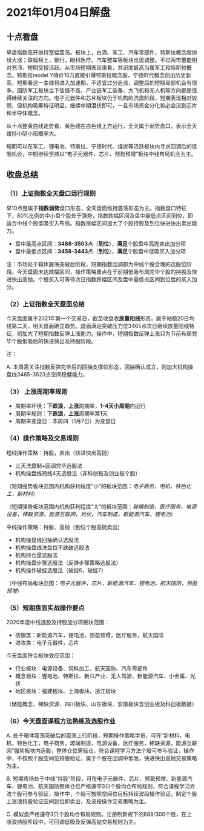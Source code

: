 # 2021年01月04日解盘

## 十点看盘

早盘指数高开维持宽幅震荡。板块上，白酒、军工、汽车零部件，特斯拉概念股纷纷大涨；跌幅榜上，银行，眼科医疗、汽车整车等板块出现调整。不过两市量能相对充沛，短期交投活跃。从市场短期表现来看，共识度最高当属军工和特斯拉概念。特斯拉model Y降价16万直接引爆特斯拉概念股，宁德时代概念创出历史新高，短期看这一主线将进入加速期，不适宜过分追涨，调整后的短期局部机会有很多。国防军工板块当下估值不高，产业链军工装备、大飞机和无人机等方向都是值得继续关注的方向。电子元器件和芯片板块仍于机构的洗盘阶段，短期表现相对较弱，但机构吸筹特征明显，继续中期潜伏即可，一旦市场资金分化势必会流到芯片和半导体概念。

从十点整黄白线走势看，黄色线在白色线上方运行，全天属于弱势盘口，表示全天维持小阴小阳概率大。

短期可以在军工、锂电池、特斯拉、宁德时代、煤炭等活跃板块内寻求回调后的低吸机会，中期继续坚持以“电子元器件、芯片、预盈预增”板块中线布局机会为主。

## 收盘总结

### （1）上证指数全天盘口运行规则

早10点整属于**指数弱势**盘口形态，全天盘面维持震荡形态为主。指数盘口特征下，80%比例的中小盘个股处于强势，指数跌幅区间及盘中最低点区间到位，即适合中线个股低吸买入布局。指数涨幅区间加大了个股持股及到位快进快出卖出能力。

- 盘中最高点区间：**3488-3503**点（**到位**），**满足**个股盘中高抛卖出加分项
- 盘中最低点区间：**3458-3443**点（**到位**），**满足**个股盘中低吸买入加分项

注：市场处于箱体震荡突破后阶段，短期指数回调都为中线个股合理的选股位阶段。今天盘面未达跌幅区间，操作策略重点在于前期低吸布局完毕个股的持股及快进快出高抛。个股买入可等待次日指数跌幅区间及盘中最低点区间到位后的买入加分。

### （2）上证指数全天盘面总结

今天盘面属于2021年第一个交易日，截至收盘收**放量阳线**形态，属于站稳20日均线第二天，明天盘面确立趋势。盘面满足突破压力位3465点次日继续放量阳线特征，则加大了短期指数反弹上涨能力。操作中，短期指数反弹上涨只为节前布局完毕个股低吸后的快进快出及持股阶段。

注：

A. 本周需关注指数反弹完毕后的回抽支撑位形态，回抽确认成立，则加大机构操盘线3465-3623点空间稳健能力。

### （3） 上涨周期率规则

- 周期率环境：**下跌浪**，**上涨**周期率，**1-4天小周期**内运行
- 周期率规则：**下跌浪**，**上涨**周期率第**1**天
- 周期率变盘日：本周四（1月7日）为变盘日

### （4）操作策略及交易规则

短线操作策略：持股，卖出（快进快出高抛）

- 三天洗盘制+回调完毕选股法
- 机构操盘线短线4天选股法（非科创板及创业板个股）

（短期强势板块范围内机构获利程度“小”的板块范围：_电子商务，电机，特色化工，新材料_）

（短期强势板块范围内机构获利程度“大”的板块范围：_玻璃制造，医疗服务，电源设备，稀缺资源，能源互联网，光伏，汽车制造，新能源汽车，锂电池_）

中线操作策略：持股、高抛（到位个股高抛卖出）

- 机构操盘线回抽确认选股法
- 机构操盘线洗盘位不跌破选股法
- 机构持仓量选股法
- 机构操盘步骤选股法（反弹步骤策略选股法）
- 机构操作破绽选股法（破绽6，破绽7）

（中线布局板块范围：_电子元器件，芯片，新能源汽车，锂电池，航天国防，预盈预增_）

### （5）短期盘面实战操作要点

2020年度中线选股及持股加分项板块范围：

- 防御类：新能源汽车，锂电池，预盈预增，医疗服务，航天国防
- 进攻类：电子元器件，芯片

今天盘面符合板块效应范围：

- 行业板块：电源设备、饲料加工、航天国防、汽车零部件
- 概念板块：锂电池、特斯拉、新兴产业、无人驾驶、新能源汽车、小金属、光伏
- 地区板块：福建板块、上海板块、浙江板块

（储能概念、稀缺资源、四川板块、山东板块、安徽板块含创业板及科创板数据）

### （6）今天盘面课程方法熟练及选股作业

A. 处于箱体震荡突破后的震荡上行阶段，短期操作策略学员，可在“新材料，电机，特色化工，电子商务，玻璃制造，电源设备，医疗服务，稀缺资源，能源互联网”强势板块内选股，整体仓位需轻仓，符合课程学习方法个股可参与验证，操作中，不按照个股空间位持股验证，属于个股在回调中低吸，快进快出高抛交易策略为主。

B. 短期市场处于中线“持股”阶段，可在电子元器件、芯片、预盈预增、新能源汽车、锂电池、航天国防整体仓位严格遵守3只个股均仓布局规则，符合课程学习方法个股可参与验证，操作中，个股可按照空间位目标持续波段操作验证，制定个股上涨浪持股验证空间到位即卖出，及波段操作交易策略为主。

C. 模拟盘严格遵守3只个股均仓布局规则。注册制新规下的688/300个股，在上涨浪持股阶段中，可回调低吸及反弹高抛交易规则为主。
